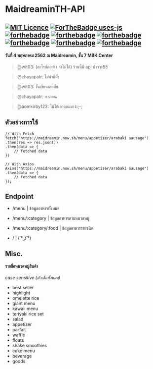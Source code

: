 # MaidreaminTH-API
[![MIT Licence](https://badges.frapsoft.com/os/mit/mit.svg?v=103)](https://opensource.org/licenses/mit-license.php)
[![ForTheBadge uses-js](http://ForTheBadge.com/images/badges/uses-js.svg)](http://ForTheBadge.com)
[![forthebadge](https://forthebadge.com/images/badges/built-with-love.svg)](https://forthebadge.com)
[![forthebadge](https://forthebadge.com/images/badges/kinda-sfw.svg)](https://forthebadge.com)
[![forthebadge](https://forthebadge.com/images/badges/powered-by-electricity.svg)](https://forthebadge.com)
[![forthebadge](https://forthebadge.com/images/badges/powered-by-oxygen.svg)](https://forthebadge.com)
[![forthebadge](https://forthebadge.com/images/badges/powered-by-water.svg)](https://forthebadge.com)
[![forthebadge](https://forthebadge.com/images/badges/winter-is-coming.svg)](https://forthebadge.com)
---
#### วันที่ 4 พฤษภาคม 2562 ณ Maidreamin, ชั้น 7 MBK Center

>@wit03: (อะไรซักอย่าง จำไม่ได้) ร้านนี้มี api ป่าววะ55

>@chayapatr: ไม่น่ามีมั้ง

>@wit03: งั้นเขียนเลยมั้ย

>@chayapatr: *กางคอม*

>@aomkirby123: ไม่ได้เอาคอมมาง่ะ;-;

## ตัวอย่างการใช้

```
// With Fetch
fetch("https://maidreamin.now.sh/menu/appetizer/arabaki sausage")
.then(res => res.json())
.then(data => {
    // fetched data
})
```

```
// With Axios
Axios("https://maidreamin.now.sh/menu/appetizer/arabaki sausage")
.then(data => {
    // fetched data
});
```

## Endpoint
- /menu | ข้อมูลอาหารทั้งหมด
- /menu/:category | ข้อมูลอาหารตามหมวดหมู่
- /menu/:category/:food | ข้อมูลอาหารรายชนิด

- / | ( ͡° ͜ʖ ͡°)

## Misc.
#### รายชื่อหมวดหมู่สินค้า
*case sensitive (ตัวเล็กทั้งหมด)*

- best seller
- highlight
- omelette rice
- giant menu
- kawaii menu
- teriyaki rice set
- salad
- appetizer
- parfait
- waffle
- floats
- shake smoothies
- cake menu
- beverage
- goods


